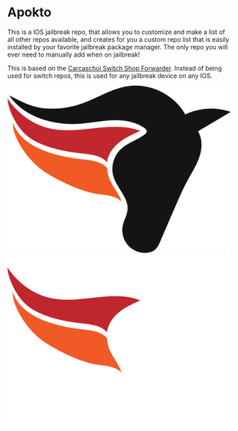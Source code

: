 # Apokto
This is a IOS jailbreak repo, that allows you to customize and make a list of all other repos available, and creates for you a custom repo list that is easily installed by your favorite jailbreak package manager. The only repo you will ever need to manually add when on jailbreak!

This is based on the [Carcaschoi Switch Shop Forwarder](https://github.com/carcaschoi/tinfoil-json). Instead of being used for switch repos, this is used for any jailbreak device on any IOS.

![Fancy logo](/assets/darklogoapokto.png#gh-light-mode-only)
![Fancy logo](/assets/lightlogoapokto.png#gh-dark-mode-only)

